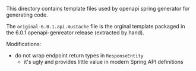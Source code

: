 This directory contains template files used by openapi spring generator for 
generating code.

The `original-6.0.1.api.mustache` file is the orginal template packaged in 
the 6.0.1 openapi-genreator release (extracted by hand).

Modifications:
* do not wrap endpoint return types in `ResponseEntity`
  * it's ugly and provides little value in modern Spring API definitions 